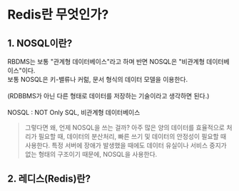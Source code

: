 # Redis란 무엇인가?

## 1. NOSQL이란?
RBDMS는 보통 "관계형 데이터베이스"라고 하며 반면 NOSQL은 "비관계형 데이터베이스"이다.<br>
보통 NOSQL은 키-밸류나 커럶, 문서 형식의 데이터 모델을 이용한다.
<br><br>
(RDBBMS가 아닌 다른 형태로 데이터를 저장하는 기술이라고 생각하면 된다.)
<br><br>
NOSQL : NOT Only SQL, 비관계형 데이터베이스
>그렇다면 왜, 언제 NOSQL을 쓰는 걸까? 아주 많은 양의 데이터를 효율적으로 처리가 필요할 때,
>데이터의 분산처리, 빠른 쓰기 및 데이터의 안정성이 필요할 때 사용한다.
>특정 서버에 장애가 발생했을 때에도 데이터 유실이나 서비스 중지가 없는 형태의 구조이기 때문에, NOSQL을 사용한다.

## 2. 레디스(Redis)란?


